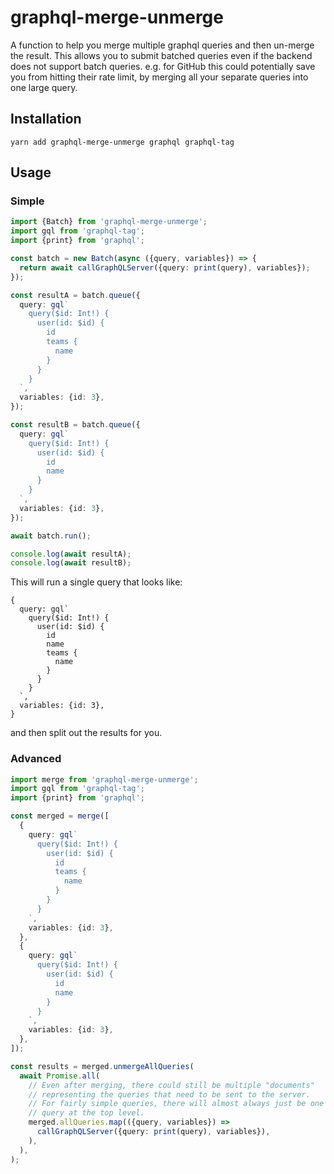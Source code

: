 # graphql-merge-unmerge

A function to help you merge multiple graphql queries and then un-merge the result. This allows you to submit batched queries even if the backend does not support batch queries. e.g. for GitHub this could potentially save you from hitting their rate limit, by merging all your separate queries into one large query.

## Installation

```
yarn add graphql-merge-unmerge graphql graphql-tag
```

## Usage

### Simple

```ts
import {Batch} from 'graphql-merge-unmerge';
import gql from 'graphql-tag';
import {print} from 'graphql';

const batch = new Batch(async ({query, variables}) => {
  return await callGraphQLServer({query: print(query), variables});
});

const resultA = batch.queue({
  query: gql`
    query($id: Int!) {
      user(id: $id) {
        id
        teams {
          name
        }
      }
    }
  `,
  variables: {id: 3},
});

const resultB = batch.queue({
  query: gql`
    query($id: Int!) {
      user(id: $id) {
        id
        name
      }
    }
  `,
  variables: {id: 3},
});

await batch.run();

console.log(await resultA);
console.log(await resultB);
```

This will run a single query that looks like:

```
{
  query: gql`
    query($id: Int!) {
      user(id: $id) {
        id
        name
        teams {
          name
        }
      }
    }
  `,
  variables: {id: 3},
}
```

and then split out the results for you.

### Advanced

```ts
import merge from 'graphql-merge-unmerge';
import gql from 'graphql-tag';
import {print} from 'graphql';

const merged = merge([
  {
    query: gql`
      query($id: Int!) {
        user(id: $id) {
          id
          teams {
            name
          }
        }
      }
    `,
    variables: {id: 3},
  },
  {
    query: gql`
      query($id: Int!) {
        user(id: $id) {
          id
          name
        }
      }
    `,
    variables: {id: 3},
  },
]);

const results = merged.unmergeAllQueries(
  await Promise.all(
    // Even after merging, there could still be multiple "documents"
    // representing the queries that need to be sent to the server.
    // For fairly simple queries, there will almost always just be one
    // query at the top level.
    merged.allQueries.map(({query, variables}) =>
      callGraphQLServer({query: print(query), variables}),
    ),
  ),
);
```
